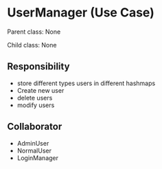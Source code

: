 # UserManager (Use Case)

Parent class: None

Child class: None

## Responsibility

- store different types users in different hashmaps 
- Create new user 
- delete users 
- modify users

## Collaborator

- AdminUser 
- NormalUser
- LoginManager